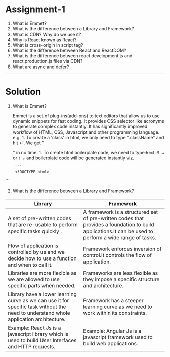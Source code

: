 # Assignment-1

1. What is Emmet?
2. What is the difference between a Library and Framework?
3. What is CDN? Why do we use it?
4. Why is React known as React?
5. What is cross-origin in script tag?
6. What is the difference between React and ReactDOM?
7. What is the difference between react.development.js and react.production.js files via CDN?
8. What are async and defer?

--------------------------------------------------------------------------------------------------------------------------
# Solution

1. What is Emmet?
   
   Emmet is a set of plug-ins(add-ons) to text editors that allow us to use dynamic snippets for fast coding. It provides CSS selector like acronyms to generate complex code instantly. It has significantly improved workflow of HTML, CSS, Javascript and other programming language.
    e.g. 1. To create a 'class' in html, we only need to type ".className" and hit ↵. We get "<div class='className'></div>" in no time. 
         1. To create html boilerplate code, we need to type:```html:5 ↵ ``` or ```! ↵``` and boilerplate code will be generated instantly viz.
        
        ``` 
        <!DOCTYPE html>
<html lang="en">
<head>
    <meta charset="UTF-8">
    <meta name="viewport" content="width=device-width, initial-scale=1.0">
    <title>Document</title>
</head>
<body>
    
</body>
</html>
        ```


2. What is the difference between a Library and Framework?

    
| **Library**                                                                                                                           	| **Framework**                                                                                                                                           	|
|---------------------------------------------------------------------------------------------------------------------------------------	|---------------------------------------------------------------------------------------------------------------------------------------------------------	|
| A set of pre-written codes that are re-usable to perform specific tasks quickly .                                                     	| A framework is a  structured set of pre-written codes that provides a foundation to build applications.It can be used to perform a wide range of tasks. 	|
| Flow of application is controlled by us and we decide how to use a function and when to call it.                                      	| Framework enforces inversion of control.It controls the flow of application.                                                                            	|
| Libraries are more flexible as we are allowed to use specific parts when needed.                                                      	| Frameworks are less flexible as they impose a specific structure and architecture.                                                                      	|
| Library have a lower learning curve as we can use it for specific task without the need to understand whole application architecture. 	| Framework has a steeper learning curve as we need to work within its constraints.                                                                       	|
| Example: React Js is a javascript library which is used to build User Interfaces and HTTP requests.                                   	| Example: Angular Js is a javascript framework used to build web applications.                                                                           	|

